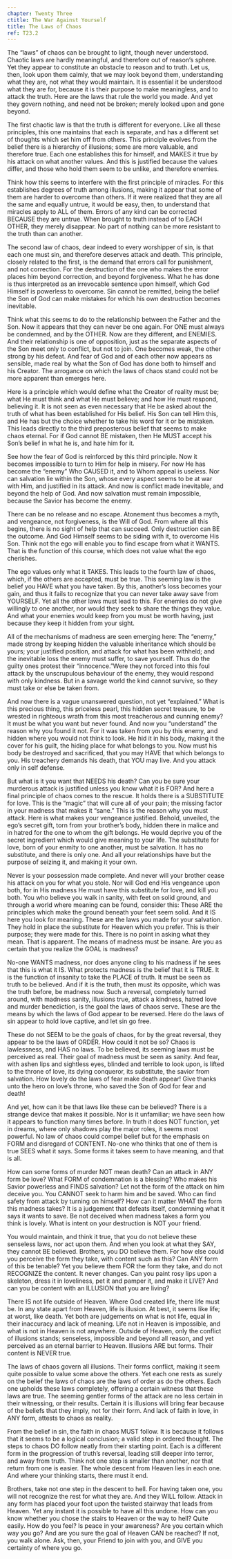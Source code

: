 ```yaml
---
chapter: Twenty Three
ctitle: The War Against Yourself
title: The Laws of Chaos
ref: T23.2
---
```


The “laws” of chaos can be brought to light, though never
understood. Chaotic laws are hardly meaningful, and therefore out of
reason’s sphere. Yet they appear to constitute an obstacle to reason and
to truth. Let us, then, look upon them calmly, that we may look beyond
them, understanding what they are, not what they would maintain. It is
essential it be understood what they are for, because it is their
purpose to make meaningless, and to attack the truth. Here are the laws
that rule the world you made. And yet they govern nothing, and need not
be broken; merely looked upon and gone beyond.

The first chaotic law is that the truth is different for everyone. Like
all these principles, this one maintains that each is separate, and has
a different set of thoughts which set him off from others. This
principle evolves from the belief there is a hierarchy of illusions;
some are more valuable, and therefore true. Each one establishes this
for himself, and MAKES it true by his attack on what another values. And
this is justified because the values differ, and those who hold them
seem to be unlike, and therefore enemies.

Think how this seems to interfere with the first principle of miracles.
For this establishes degrees of truth among illusions, making it appear
that some of them are harder to overcome than others. If it were
realized that they are all the same and equally untrue, it would be
easy, then, to understand that miracles apply to ALL of them. Errors of
any kind can be corrected BECAUSE they are untrue. When brought to truth
instead of to EACH OTHER, they merely disappear. No part of nothing can
be more resistant to the truth than can another.

The second law of chaos, dear indeed to every worshipper of sin, is that
each one must sin, and therefore deserves attack and death. This
principle, closely related to the first, is the demand that errors call
for punishment, and not correction. For the destruction of the one who
makes the error places him beyond correction, and beyond forgiveness.
What he has done is thus interpreted as an irrevocable sentence upon
himself, which God Himself is powerless to overcome. Sin cannot be
remitted, being the belief the Son of God can make mistakes for which
his own destruction becomes inevitable.

Think what this seems to do to the relationship between the Father and
the Son. Now it appears that they can never be one again. For ONE must
always be condemned, and by the OTHER. Now are
they different, and ENEMIES. And their relationship is one of
opposition, just as the separate aspects of the Son meet only to
conflict, but not to join. One becomes weak, the other strong by his
defeat. And fear of God and of each other now appears as sensible, made
real by what the Son of God has done both to himself and his Creator.
The arrogance on which the laws of chaos stand could not be more
apparent than emerges here.

Here is a principle which would define what the Creator of reality must
be; what He must think and what He must believe; and how He must
respond, believing it. It is not seen as even necessary that He be asked
about the truth of what has been established for His belief. His Son can
tell Him this, and He has but the choice whether to take his word for it
or be mistaken. This leads directly to the third preposterous belief
that seems to make chaos eternal. For if God cannot BE mistaken, then He
MUST accept his Son’s belief in what he is, and hate him for it.

See how the fear of God is reinforced by this third principle. Now it
becomes impossible to turn to Him for help in misery. For now He has
become the “enemy” Who CAUSED it, and to Whom appeal is useless. Nor can
salvation lie within the Son, whose every aspect seems to be at war with
Him, and justified in its attack. And now is conflict made inevitable,
and beyond the help of God. And now salvation must remain impossible,
because the Savior has become the enemy.

There can be no release and no escape. Atonement thus becomes a myth,
and vengeance, not forgiveness, is the Will of God. From where all this
begins, there is no sight of help that can succeed. Only destruction can
BE the outcome. And God Himself seems to be siding with it, to overcome
His Son. Think not the ego will enable you to find escape from what it
WANTS. That is the function of this course, which does not value what
the ego cherishes.

The ego values only what it TAKES. This leads to the fourth law of chaos,
which, if the others are accepted, must be true. This seeming law is the
belief you HAVE what you have taken. By this, another’s loss becomes
your gain, and thus it fails to recognize that you can never take away
save from YOURSELF. Yet all the other laws must lead to this. For enemies
do not give willingly to one another,
nor would they seek to share the things they value. And what your
enemies would keep from you must be worth having, just because they keep
it hidden from your sight.

All of the mechanisms of madness are seen emerging here: The “enemy,”
made strong by keeping hidden the valuable inheritance which should be
yours; your justified position, and attack for what has been withheld;
and the inevitable loss the enemy must suffer, to save yourself. Thus do
the guilty ones protest their “innocence.”Were they not forced into this
foul attack by the unscrupulous behaviour of the enemy, they would
respond with only kindness. But in a savage world the kind cannot
survive, so they must take or else be taken from.

And now there is a vague unanswered question, not yet “explained.” What
is this precious thing, this priceless pearl, this hidden secret
treasure, to be wrested in righteous wrath from this most treacherous
and cunning enemy? It must be what you want but never found. And now you
“understand” the reason why you found it not. For it was taken from you
by this enemy, and hidden where you would not think to look. He hid it
in his body, making it the cover for his guilt, the hiding place for
what belongs to you. Now must his body be destroyed and sacrificed, that
you may HAVE that which belongs to you. His treachery demands his death,
that YOU may live. And you attack only in self defense.

But what is it you want that NEEDS his death? Can you be sure your
murderous attack is justified unless you know what it is FOR? And here a
final principle of chaos comes to the rescue. It holds there is a
SUBSTITUTE for love. This is the “magic” that will cure all of your
pain; the missing factor in your madness that makes it “sane.” This is
the reason why you must attack. Here is what makes your vengeance
justified. Behold, unveiled, the ego’s secret gift, torn from your
brother’s body, hidden there in malice and in hatred for the one to whom
the gift belongs. He would deprive you of the secret ingredient which
would give meaning to your life. The substitute for love, born of your
enmity to one another, must be salvation. It has no substitute, and
there is only one. And all your relationships have but the purpose of
seizing it, and making it your own.

Never is your possession made complete. And never will your
brother cease his attack on you for what you stole. Nor will God end His
vengeance upon both, for in His madness He must have this substitute for
love, and kill you both. You who believe you walk in sanity, with feet
on solid ground, and through a world where meaning can be found,
consider this: These ARE the principles which make the ground beneath
your feet seem solid. And it IS here you look for meaning. These are the
laws you made for your salvation. They hold in place the substitute for
Heaven which you prefer. This is their purpose; they were made for this.
There is no point in asking what they mean. That is apparent. The means
of madness must be insane. Are you as certain that you realize the GOAL
is madness?

No-one WANTS madness, nor does anyone cling to his madness if he sees
that this is what it IS. What protects madness is the belief that it is
TRUE. It is the function of insanity to take the PLACE of truth. It must
be seen as truth to be believed. And if it is the truth, then must its
opposite, which was the truth before, be madness now. Such a reversal,
completely turned around, with madness sanity, illusions true, attack a
kindness, hatred love and murder benediction, is the goal the laws of
chaos serve. These are the means by which the laws of God appear to be
reversed. Here do the laws of sin appear to hold love captive, and let
sin go free.

These do not SEEM to be the goals of chaos, for by the great reversal,
they appear to be the laws of ORDER. How could it not be so? Chaos is
lawlessness, and HAS no laws. To be believed, its seeming laws must be
perceived as real. Their goal of madness must be seen as sanity. And
fear, with ashen lips and sightless eyes, blinded and terrible to look
upon, is lifted to the throne of love, its dying conqueror, its
substitute, the savior from salvation. How lovely do the laws of fear
make death appear! Give thanks unto the hero on love’s throne, who saved
the Son of God for fear and death!

And yet, how can it be that laws like these can be believed? There is a
strange device that makes it possible. Nor is it unfamiliar; we have
seen how it appears to function many times before. In truth it does NOT
function, yet in dreams, where only shadows play the major roles, it
seems most powerful. No law of chaos could compel belief but for the
emphasis on FORM and disregard of CONTENT.  No-one who thinks that one
of them is true SEES what it says. Some forms it takes seem to have
meaning, and that is all.

How can some forms of murder NOT mean death? Can an attack in ANY form
be love? What FORM of condemnation is a blessing? Who makes his Savior
powerless and FINDS salvation? Let not the form of the attack on him
deceive you. You CANNOT seek to harm him and be saved. Who can find
safety from attack by turning on himself? How can it matter WHAT the
form this madness takes? It is a judgement that defeats itself,
condemning what it says it wants to save. Be not deceived when madness
takes a form you think is lovely. What is intent on your destruction is
NOT your friend.

You would maintain, and think it true, that you do not believe these
senseless laws, nor act upon them. And when you look at what they SAY,
they cannot BE believed. Brothers, you DO believe them. For how else
could you perceive the form they take, with content such as this? Can
ANY form of this be tenable? Yet you believe them FOR the form they
take, and do not RECOGNIZE the content. It never changes. Can you paint
rosy lips upon a skeleton, dress it in loveliness, pet it and pamper it,
and make it LIVE? And can you be content with an ILLUSION that you are
living?

There IS not life outside of Heaven. Where God created life, there life
must be. In any state apart from Heaven, life is illusion. At best, it
seems like life; at worst, like death. Yet both are judgements on what is
not life, equal in their inaccuracy and lack of meaning. Life not in
Heaven is impossible, and what is not in Heaven is not anywhere. Outside
of Heaven, only the conflict of illusions stands; senseless, impossible
and beyond all reason, and yet perceived as an eternal barrier to
Heaven. Illusions ARE but forms. Their content is NEVER true.

The laws of chaos govern all illusions. Their forms conflict, making it
seem quite possible to value some above the others. Yet each one rests
as surely on the belief the laws of chaos are the laws of order as do
the others. Each one upholds these laws completely, offering a certain
witness that these laws are true. The seeming gentler forms of the
attack are no less certain in their witnessing, or their results.
Certain it is illusions will bring fear because of the beliefs that they
imply, not for their form. And lack of faith in love, in
ANY form, attests to chaos as reality.

From the belief in sin, the faith in chaos MUST follow. It is because it
follows that it seems to be a logical conclusion; a valid step in
ordered thought. The steps to chaos DO follow neatly from their starting
point. Each is a different form in the progression of truth’s reversal,
leading still deeper into terror, and away from truth. Think not one
step is smaller than another, nor that return from one is easier. The
whole descent from Heaven lies in each one. And where your thinking
starts, there must it end.

Brothers, take not one step in the descent to hell. For having taken
one, you will not recognize the rest for what they are. And they WILL
follow. Attack in any form has placed your foot upon the twisted
stairway that leads from Heaven. Yet any instant it is possible to have
all this undone. How can you know whether you chose the stairs to Heaven
or the way to hell? Quite easily. How do you feel? Is peace in your
awareness? Are you certain which way you go? And are you sure the goal
of Heaven CAN be reached? If not, you walk alone. Ask, then, your Friend
to join with you, and GIVE you certainty of where you go.

